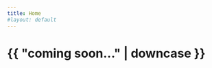 ```yaml
---
title: Home
#layout: default
---
```


<html>
  <head>
    <meta charset="utf-8">
    <title>{{ page.title }}</title>
  </head>
  <body>
    <h1>{{ "coming soon..." | downcase }}</h1>
  </body>
</html>

